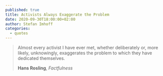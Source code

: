 ```yaml
---
published: true
title: Activists Always Exaggerate the Problem
date: 2020-09-30T18:00:00+02:00
author: Stefan Imhoff
categories:
  - quotes
---
```


> Almost every activist I have ever met, whether deliberately or, more likely, unknowingly, exaggerates the problem to which they have dedicated themselves.
>
> **Hans Rosling**, _Factfulness_
